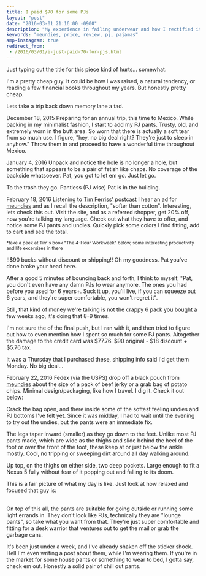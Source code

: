 ```yaml
---
title: I paid $70 for some PJs
layout: "post"
date: "2016-03-01 21:16:00 -0900"
description: "My experience in failing underwear and how I rectified it by not being a cheap guy."
keywords: "meundies, price, review, pj, pajamas"
amp-instagram: true
redirect_from:
 - /2016/03/01/i-just-paid-70-for-pjs.html
---
```


Just typing out the title for this piece kind of hurts... somewhat.

I'm a pretty cheap guy. It could be how I was raised, a natural tendency, or reading a few financial books throughout my years. But honestly pretty cheap.

Lets take a trip back down memory lane a tad.

December 18, 2015
Preparing for an annual trip, this time to Mexico. While packing in my minimalist fashion, I start to add my PJ pants. Trusty, old, and extremely worn in the butt area. So worn that there is actually a soft tear from so much use. I figure, "hey, no big deal right? They're just to sleep in anyhow." Throw them in and proceed to have a wonderful time throughout Mexico. 

January 4, 2016
Unpack and notice the hole is no longer a hole, but something that appears to be a pair of fetish like chaps. No coverage of the backside whatsoever. Pat, you got to let em go. Just let go. 

To the trash they go. Pantless (PJ wise) Pat is in the building. 

<!--excerpt-->

February 18, 2016
Listening to <a href="http://fourhourworkweek.com/podcast/" target="_blank" aria-label="The Timothy Ferriss podcast page">Tim Ferriss' postcast</a> I hear an ad for <a href="http://fbuy.me/dBlGv" target="_blank" aria-label="MeUndies promotional page">meundies</a> and as I recall the description, "softer than cotton". Interesting, lets check this out.
Visit the site, and as a referred shopper, get 20% off, now you're talking my language. Check out what they have to offer, and notice some PJ pants and undies. Quickly pick some colors I find fitting, add to cart and see the total. 

<a href="http://www.amazon.com/gp/product/0307465357/ref=as_li_tl?ie=UTF8&camp=1789&creative=9325&creativeASIN=0307465357&linkCode=as2&tag=papa00-20&linkId=J36OCZPJ6MPX3XLN" target="_blank" aria-label="Amazon product link to The four hour work week book">
<amp-img src="http://ws-na.amazon-adsystem.com/widgets/q?_encoding=UTF8&ASIN=0307465357&Format=_SL160_&ID=AsinImage&MarketPlace=US&ServiceVersion=20070822&WS=1&tag=papa00-20" alt="Book cover of The Four Hour Work Week" height="160" width="105"></amp-img>
</a>
<small>
*take a peek at Tim's book "The 4-Hour Workweek" below, some interesting productivity and life excersizes in there  
</small>


!!$90 bucks without discount or shipping!! 
Oh my goodness. Pat you've done broke your head here. 

After a good 5 minutes of bouncing back and forth, I think to myself, "Pat, you don't even have any damn PJs to wear anymore. The ones you had before you used for 6 years+. Suck it up, you'll live, if you can squeeze out 6 years, and they're super comfortable, you won't regret it".

Still, that kind of money we're talking is not the crappy 6 pack you bought a few weeks ago, it's doing that 8-9 times.

I'm not sure the of the final push, but I ran with it, and then tried to figure out how to even mention how I spent so much for some PJ pants.
Altogether the damage to the credit card was $77.76. $90 original - $18 discount + $5.76 tax.

It was a Thursday that I purchased these, shipping info said I'd get them Monday. No big deal...

February 22, 2016
Fedex (via the USPS) drop off a black pouch from <a href="http://fbuy.me/dBlGv" target="_blank">meundies</a> about the size of a pack of beef jerky or a grab bag of potato chips. Minimal design/packaging, like how I travel. I dig it. Check it out below:

<a href="/assets/img/2016/02/26/packaging.jpg" target="_blank" aria-label="Link to full size image of MeUndie's packaging">
	<amp-img src="/assets/img/2016/02/26/packaging.jpg" alt="Photo of meundies minimal packaging" height="267" width="200"></amp-img>
</a>


Crack the bag open, and there inside some of the softest feeling undies and PJ bottoms I've felt yet. Since it was midday, I had to wait until the evening to try out the undies, but the pants were an immediate fix.

The legs taper inward (smaller) as they go down to the feet. Unlike most PJ pants made, which are wide as the thighs and slide behind the heel of the foot or over the front of the foot, these keep at or just below the ankle mostly. Cool, no tripping or sweeping dirt around all day walking around.

Up top, on the thighs on either side, two deep pockets. Large enough to fit a Nexus 5 fully without fear of it popping out and falling to its doom. 

This is a fair picture of what my day is like. Just look at how relaxed and focused that guy is:

<amp-instagram
    data-shortcode="75kLONSbi_"
    width="320"
    height="392">
</amp-instagram>

<br />
On top of this all, the pants are suitable for going outside or running some light errands in. They don't look like PJs, technically they are "lounge pants", so take what you want from that. They're just super comfortable and fitting for a desk warrior that ventures out to get the mail or grab the garbage cans.

It's been just under a week, and I've already shaken off the sticker shock. Hell I'm even writing a post about them, while I'm wearing them.
If you're in the market for some house pants or something to wear to bed, I gotta say, check em out. Honestly a solid pair of chill out pants.
